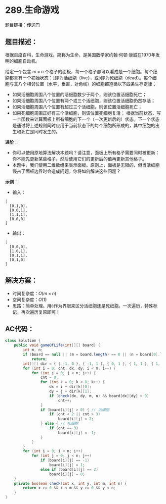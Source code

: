 # 289.生命游戏
题目链接：[传送门](https://leetcode-cn.com/problems/game-of-life/)

## 题目描述：
根据百度百科，生命游戏，简称为生命，是英国数学家约翰·何顿·康威在1970年发明的细胞自动机。

给定一个包含 $m \times n$ 个格子的面板，每一个格子都可以看成是一个细胞。每个细胞都具有一个初始状态：`1`即为活细胞（live），或`0`即为死细胞（dead）。每个细胞与其八个相邻位置（水平，垂直，对角线）的细胞都遵循以下四条生存定律：
- 如果活细胞周围八个位置的活细胞数少于两个，则该位置活细胞死亡；
- 如果活细胞周围八个位置有两个或三个活细胞，则该位置活细胞仍然存活；
- 如果活细胞周围八个位置有超过三个活细胞，则该位置活细胞死亡；
- 如果死细胞周围正好有三个活细胞，则该位置死细胞复活；
根据当前状态，写一个函数来计算面板上所有细胞的下一个（一次更新后的）状态。下一个状态是通过将上述规则同时应用于当前状态下的每个细胞所形成的，其中细胞的出生和死亡是同时发生的。

**进阶**：
- 你可以使用原地算法解决本题吗？请注意，面板上所有格子需要同时被更新：你不能先更新某些格子，然后使用它们的更新后的值再更新其他格子。
- 本题中，我们使用二维数组来表示面板。原则上，面板是无限的，但当活细胞侵占了面板边界时会造成问题。你将如何解决这些问题？

**示例**：

- 输入：
``` 
[
  [0,1,0],
  [0,0,1],
  [1,1,1],
  [0,0,0]
]
```
- 输出：
```
[
  [0,0,0],
  [1,0,1],
  [0,1,1],
  [0,1,0]
]
```

## 解决方案：
- 时间复杂度：$O(m \times n)$
- 空间复杂度：$O(1)$
- 思路：简单处理。用`0`作为界限来区分活细胞还是死细胞。一次遍历，特殊标记，再次遍历复原即可！

## AC代码：
```java
class Solution {
	public void gameOfLife(int[][] board) {
		int m, n;
		if (board == null || (m = board.length) == 0 || (n = board[0].length) == 0)
			return;
		int[][] dir = { { -1, 0 }, { -1, 1 }, { 0, 1 }, { 1, 1 }, { 1, 0 }, { 1, -1 }, { 0, -1 }, { -1, -1 } };
		for (int i = 0, cnt, dx, dy; i < m; i++) {
			for (int j = 0; j < n; j++) {
				cnt = 0;
				for (int k = 0; k < 8; k++) {
					dx = i + dir[k][0];
					dy = j + dir[k][1];
					if (check(dx, dy, m, n) && board[dx][dy] > 0)
						cnt++;
				}
				if (board[i][j] > 0) { // 活细胞
					if (cnt < 2 || cnt > 3)
						board[i][j] = 2;
				} else { // 死细胞
					if (cnt == 3)
						board[i][j] = -1;
				}
			}
		}
		for (int i = 0; i < m; i++)
			for (int j = 0; j < n; j++)
				if (board[i][j] == -1)
					board[i][j] = 1;
				else if (board[i][j] == 2)
					board[i][j] = 0;
	}
	private boolean check(int x, int y, int m, int n) {
		return x >= 0 && x < m && y >= 0 && y < n;
	}
}
```